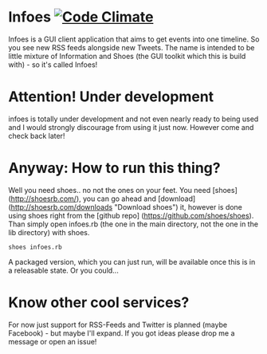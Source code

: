 # Infoes [![Code Climate](https://codeclimate.com/badge.png)](https://codeclimate.com/github/PragTob/infoes)
Infoes is a GUI client application that aims to get events into one timeline. So you see new RSS feeds alongside new Tweets. The name is intended to be little mixture of Information and Shoes (the GUI toolkit which this is build with) - so it's called Infoes!

# Attention! Under development
infoes is totally under development and not even nearly ready to being used and I would strongly discourage from using it just now. However come and check back later!

# Anyway: How to run this thing?
Well you need shoes.. no not the ones on your feet. You need [shoes] (http://shoesrb.com/), you can go ahead and [download] (http://shoesrb.com/downloads "Download shoes") it, however is done using shoes right from the [github repo] (https://github.com/shoes/shoes). Than simply open infoes.rb (the one in the main directory, not the one in the lib directory) with shoes.

    shoes infoes.rb

A packaged version, which you can just run, will be available once this is in a releasable state. Or you could...

# Know other cool services?
For now just support for RSS-Feeds and Twitter is planned (maybe Facebook) - but maybe I'll expand. If you got ideas please drop me a message or open an issue!

